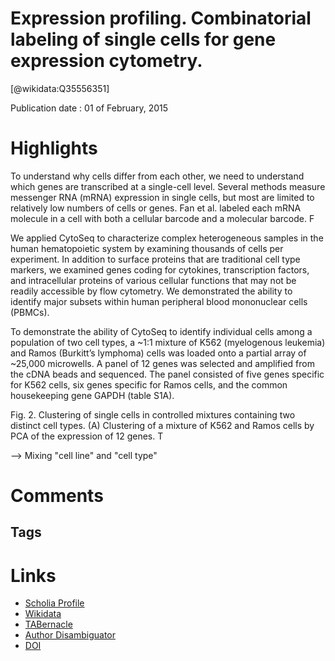 
Expression profiling. Combinatorial labeling of single cells for gene expression cytometry.
===========================================================================================
  
  [@wikidata:Q35556351]  
  
Publication date : 01 of February, 2015  

# Highlights

To understand why cells differ from each other, we need to understand which genes are transcribed at a single-cell level. Several methods measure messenger RNA (mRNA) expression in single cells, but most are limited to relatively low numbers of cells or genes. Fan et al. labeled each mRNA molecule in a cell with both a cellular barcode and a molecular barcode. F

We applied CytoSeq to characterize complex heterogeneous samples in the human hematopoietic system by examining thousands of cells per experiment. In addition to surface proteins that are traditional cell type markers, we examined genes coding for cytokines, transcription factors, and intracellular proteins of various cellular functions that may not be readily accessible by flow cytometry. We demonstrated the ability to identify major subsets within human peripheral blood mononuclear cells (PBMCs).

To demonstrate the ability of CytoSeq to identify individual cells among a population of two
cell types, a ~1:1 mixture of K562 (myelogenous
leukemia) and Ramos (Burkitt’s lymphoma) cells
was loaded onto a partial array of ~25,000 microwells. A panel of 12 genes was selected and amplified from the cDNA beads and sequenced. The
panel consisted of five genes specific for K562
cells, six genes specific for Ramos cells, and the
common housekeeping gene GAPDH (table S1A).


Fig. 2. Clustering of single cells in controlled mixtures containing two
distinct cell types. (A) Clustering of a mixture of K562 and Ramos cells by
PCA of the expression of 12 genes. T

--> Mixing "cell line" and "cell type"


# Comments

## Tags

# Links
  
 * [Scholia Profile](https://scholia.toolforge.org/work/Q35556351)  
 * [Wikidata](https://www.wikidata.org/wiki/Q35556351)  
 * [TABernacle](https://tabernacle.toolforge.org/?#/tab/manual/Q35556351/P921%3BP4510)  
 * [Author Disambiguator](https://author-disambiguator.toolforge.org/work_item_oauth.php?id=Q35556351&batch_id=&match=1&author_list_id=&doit=Get+author+links+for+work)  
 * [DOI](https://doi.org/10.1126/SCIENCE.1258367)  
